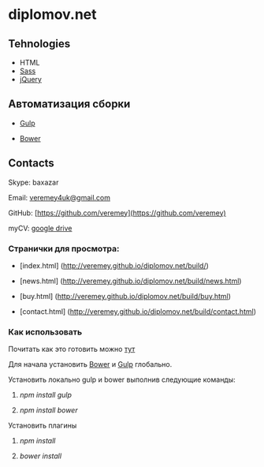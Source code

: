 # diplomov.net

## Tehnologies

* HTML
* [Sass](http://sass-lang.com/)
* [jQuery](https://jquery.com/)

## Автоматизация сборки

* [Gulp](http://gulpjs.com/)

* [Bower](http://bower.io/)

## Contacts

Skype: baxazar

Email: [veremey4uk@gmail.com](mailto:veremey4uk@gmail.com)

GitHub: [https://github.com/veremey](https://github.com/veremey)

myCV:  [google drive](https://drive.google.com/open?id=1TK9mt61RCe0p68Jt_lBX8pRnAtXPieYcpJr0OF9VwT0)

### Странички для просмотра:

* [index.html] (http://veremey.github.io/diplomov.net/build/)

* [news.html] (http://veremey.github.io/diplomov.net/build/news.html)

* [buy.html] (http://veremey.github.io/diplomov.net/build/buy.html)

* [contact.html] (http://veremey.github.io/diplomov.net/build/contact.html)



### Как использовать
Почитать как это готовить можно [тут](http://habrahabr.ru/post/250569/ "Readme")

Для начала установить [Bower](http://bower.io/) и [Gulp](http://gulpjs.com/) глобально.

Установить локально gulp и bower выполнив следующие команды:

1. *npm install gulp*

2. *npm install bower*

Установить плагины

1. *npm install*

2. *bower install*
